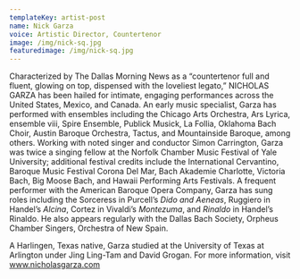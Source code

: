 ```yaml
---
templateKey: artist-post
name: Nick Garza
voice: Artistic Director, Countertenor
image: /img/nick-sq.jpg
featuredimage: /img/nick-sq.jpg
---
```

Characterized by The Dallas Morning News as a “countertenor full and fluent,
glowing on top, dispensed with the loveliest legato,” NICHOLAS GARZA has been hailed for intimate, engaging performances across the United States, Mexico, and Canada. An early music specialist, Garza has performed with ensembles including the Chicago Arts Orchestra, Ars Lyrica, ensemble viii, Spire Ensemble, Publick Musick, La Follia, Oklahoma Bach Choir, Austin Baroque Orchestra, Tactus, and Mountainside Baroque, among others. Working with noted singer and conductor Simon Carrington, Garza was twice a singing fellow at the Norfolk Chamber Music Festival of Yale University; additional festival credits include the International Cervantino, Baroque Music Festival Corona Del Mar, Bach Akademie Charlotte, Victoria Bach, Big Moose Bach, and Hawaii Performing Arts Festivals. A frequent performer with the American Baroque Opera Company, Garza has sung roles including the Sorceress in Purcell’s *Dido and Aeneas*, Ruggiero in Handel’s *Alcina*, Cortez in Vivaldi’s *Montezuma*, and *Rinaldo* in Handel’s Rinaldo. He also appears regularly with the Dallas Bach Society, Orpheus Chamber Singers, Orchestra of New Spain.

A Harlingen, Texas native, Garza studied at the University of Texas at Arlington under Jing Ling-Tam
and David Grogan. For more information, visit www.nicholasgarza.com
